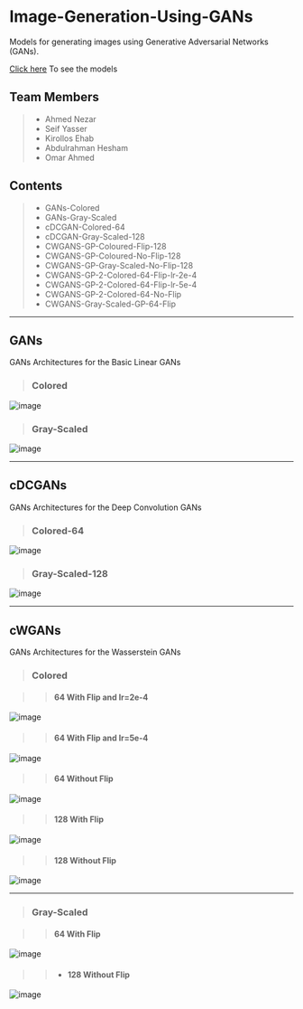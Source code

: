 # Image-Generation-Using-GANs

Models for generating images using Generative Adversarial Networks (GANs).

[Click here](https://drive.google.com/drive/folders/1SnskTT3HkuhARdO4dAchqdpNR-WzOQbx?usp=sharing) To see the models

## Team Members
> - Ahmed Nezar
> - Seif Yasser
> - Kirollos Ehab
> - Abdulrahman Hesham
> - Omar Ahmed

## Contents
> - GANs-Colored
> - GANs-Gray-Scaled
> - cDCGAN-Colored-64
> - cDCGAN-Gray-Scaled-128
> - CWGANS-GP-Coloured-Flip-128
> - CWGANS-GP-Coloured-No-Flip-128
> - CWGANS-GP-Gray-Scaled-No-Flip-128
> - CWGANS-GP-2-Colored-64-Flip-lr-2e-4
> - CWGANS-GP-2-Colored-64-Flip-lr-5e-4
> - CWGANS-GP-2-Colored-64-No-Flip
> - CWGANS-Gray-Scaled-GP-64-Flip


-------

## GANs

GANs Architectures for the Basic Linear GANs

> ### Colored

![image](https://github.com/KirollosEMH/Image-Generation-Using-GANs/assets/126684081/9468dfcb-a981-4226-951d-eae57c49d442)

> ### Gray-Scaled

![image](https://github.com/KirollosEMH/Image-Generation-Using-GANs/assets/126684081/82629543-8722-4173-9cb7-1b9e03fae175)

-------

## cDCGANs

GANs Architectures for the Deep Convolution GANs

> ### Colored-64

![image](https://github.com/KirollosEMH/Image-Generation-Using-GANs/assets/126684081/f692ed45-9005-4619-a920-46801982b849)

> ### Gray-Scaled-128

![image](https://github.com/KirollosEMH/Image-Generation-Using-GANs/assets/126684081/dc8f0438-db89-4a2b-b7cb-abf1ca259838)

-------

## cWGANs

GANs Architectures for the Wasserstein GANs



> ### Colored

> > #### 64 With Flip and lr=2e-4

![image](https://github.com/KirollosEMH/Image-Generation-Using-GANs/assets/126684081/42cc48a3-41fc-4bd7-a5b8-80320a2b0ff8)


> > #### 64 With Flip and lr=5e-4

![image](https://github.com/KirollosEMH/Image-Generation-Using-GANs/assets/126684081/bd5c64a4-8059-402c-9c27-5a99f2d065b5)


> > #### 64 Without Flip

![image](https://github.com/KirollosEMH/Image-Generation-Using-GANs/assets/126684081/2daefc52-2e08-4f04-a6b4-dc3d2cf6b58a)

> > #### 128 With Flip

![image](https://github.com/KirollosEMH/Image-Generation-Using-GANs/assets/126684081/7cbe2394-bad8-43e9-93c5-b5ccae9dcf71)

> > #### 128 Without Flip

![image](https://github.com/KirollosEMH/Image-Generation-Using-GANs/assets/126684081/e48949b0-ca04-4cf2-8257-e0649a848c51)

------

> ### Gray-Scaled

> > #### 64 With Flip

![image](https://github.com/KirollosEMH/Image-Generation-Using-GANs/assets/126684081/a0d15491-e9d7-4965-b847-7229b277fe45)

> > - #### 128 Without Flip

![image](https://github.com/KirollosEMH/Image-Generation-Using-GANs/assets/126684081/601949b3-5fc2-4429-bd7b-4efd167788df)

